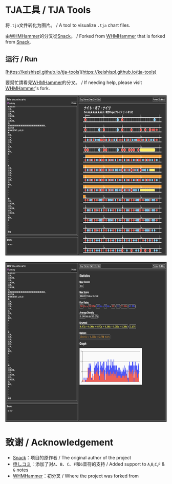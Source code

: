 # TJA工具 / TJA Tools

将`.tja`文件转化为图片。 / A tool to visualize `.tja` chart files.

由[WHMHammer](https://github.com/WHMHammer/tja-tools)的分叉從[Snack](https://github.com/Snack-X/tja-tools)。 / Forked from [WHMHammer](https://github.com/WHMHammer/tja-tools) that is forked from [Snack](https://github.com/Snack-X/tja-tools).


## 运行 / Run

[https://keishispl.github.io/tja-tools](https://keishispl.github.io/tja-tools)


要幫忙請看見[WHMHammer](https://github.com/WHMHammer/tja-tools)的分叉。 / If needing help, please visit [WHMHammer](https://github.com/WHMHammer/tja-tools)'s fork.

<img style="height: 500px; width: auto; border-radius 5px;" src="img/preview.png" alt="Preview">
<br><br>
<img style="height: 500px; width: auto; border-radius 5px;" src="img/statistics.png" alt="Statistics">


# 致谢 / Acknowledgement

- [Snack](https://github.com/Snack-X)：项目的原作者 / The original author of the project
- [申しコミ](https://github.com/0auBSQ)：添加了对`A`、`B`、`C`、`F`和`G`音符的支持 / Added support to `A`,`B`,`C`,`F` & `G` notes
- [WHMHammer](https://github.com/WHMHammer)：初分叉 / Where the project was forked from